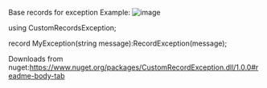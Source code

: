 Base records for  exception
Example:
![image](https://user-images.githubusercontent.com/61237140/200386830-cef3eed2-e7db-4718-b278-b32f79384137.png)

using CustomRecordsException;

record MyException(string message):RecordException(message);

Downloads from nuget:https://www.nuget.org/packages/CustomRecordException.dll/1.0.0#readme-body-tab
